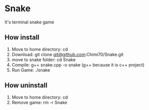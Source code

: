 # Snake
It's terminal snake game

## How install
1. Move to home directory: cd
2. Download: git clone git@github.com:Chimi70/Snake.git
3. move to snake folder: cd Snake
4. Compile: g++ snake.cpp -o snake (g++ because it is c++ project)
5. Run Game: ./snake

## How uninstall
1. Move to home directory: cd
2. Remove game: rm -r Snake
